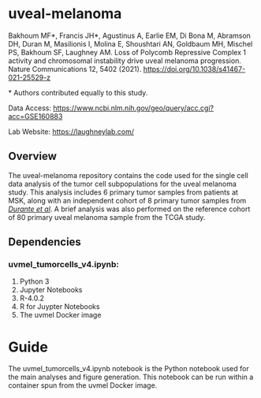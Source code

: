 # uveal-melanoma

Bakhoum MF*, Francis JH*, Agustinus A, Earlie EM, Di Bona M, Abramson DH, Duran M, Masilionis I, Molina E, Shoushtari AN, Goldbaum MH, Mischel PS, Bakhoum SF, Laughney AM. Loss of Polycomb Repressive Complex 1 activity and chromosomal instability drive uveal melanoma progression.
Nature Communications 12, 5402 (2021). https://doi.org/10.1038/s41467-021-25529-z

\* Authors contributed equally to this study.

Data Access:    https://www.ncbi.nlm.nih.gov/geo/query/acc.cgi?acc=GSE160883

Lab Website: https://laughneylab.com/

## Overview
The uveal-melanoma repository contains the code used for the single cell data analysis of the tumor cell subpopulations for the uveal melanoma study. This analysis includes 6 primary tumor samples from patients at MSK, along with an independent cohort of 8 primary tumor samples from [*Durante et al*](https://www.nature.com/articles/s41467-019-14256-1). A brief analysis was also performed on the reference cohort of 80 primary uveal melanoma sample from the TCGA study. 


## Dependencies
### uvmel_tumorcells_v4.ipynb:
  1. Python 3
  2. Jupyter Notebooks
  3. R-4.0.2
  4. R for Juypter Notebooks
  5. The uvmel Docker image


# Guide
The uvmel_tumorcells_v4.ipynb notebook is the Python notebook used for the main analyses and figure generation. This notebook can be run within a container spun from the uvmel Docker image.
